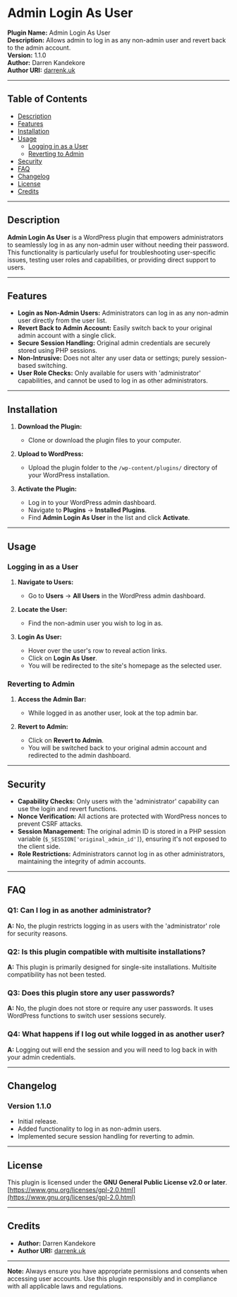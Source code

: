 # Admin Login As User

**Plugin Name:** Admin Login As User  
**Description:** Allows admin to log in as any non-admin user and revert back to the admin account.  
**Version:** 1.1.0  
**Author:** Darren Kandekore  
**Author URI:** [darrenk.uk](http://darrenk.uk)  

---

## Table of Contents

- [Description](#description)
- [Features](#features)
- [Installation](#installation)
- [Usage](#usage)
  - [Logging in as a User](#logging-in-as-a-user)
  - [Reverting to Admin](#reverting-to-admin)
- [Security](#security)
- [FAQ](#faq)
- [Changelog](#changelog)
- [License](#license)
- [Credits](#credits)

---

## Description

**Admin Login As User** is a WordPress plugin that empowers administrators to seamlessly log in as any non-admin user without needing their password. This functionality is particularly useful for troubleshooting user-specific issues, testing user roles and capabilities, or providing direct support to users.

---

## Features

- **Login as Non-Admin Users:** Administrators can log in as any non-admin user directly from the user list.
- **Revert Back to Admin Account:** Easily switch back to your original admin account with a single click.
- **Secure Session Handling:** Original admin credentials are securely stored using PHP sessions.
- **Non-Intrusive:** Does not alter any user data or settings; purely session-based switching.
- **User Role Checks:** Only available for users with 'administrator' capabilities, and cannot be used to log in as other administrators.

---

## Installation

1. **Download the Plugin:**
   - Clone or download the plugin files to your computer.

2. **Upload to WordPress:**
   - Upload the plugin folder to the `/wp-content/plugins/` directory of your WordPress installation.

3. **Activate the Plugin:**
   - Log in to your WordPress admin dashboard.
   - Navigate to **Plugins** → **Installed Plugins**.
   - Find **Admin Login As User** in the list and click **Activate**.

---

## Usage

### Logging in as a User

1. **Navigate to Users:**
   - Go to **Users** → **All Users** in the WordPress admin dashboard.

2. **Locate the User:**
   - Find the non-admin user you wish to log in as.

3. **Login As User:**
   - Hover over the user's row to reveal action links.
   - Click on **Login As User**.
   - You will be redirected to the site's homepage as the selected user.

### Reverting to Admin

1. **Access the Admin Bar:**
   - While logged in as another user, look at the top admin bar.

2. **Revert to Admin:**
   - Click on **Revert to Admin**.
   - You will be switched back to your original admin account and redirected to the admin dashboard.

---

## Security

- **Capability Checks:** Only users with the 'administrator' capability can use the login and revert functions.
- **Nonce Verification:** All actions are protected with WordPress nonces to prevent CSRF attacks.
- **Session Management:** The original admin ID is stored in a PHP session variable (`$_SESSION['original_admin_id']`), ensuring it's not exposed to the client side.
- **Role Restrictions:** Administrators cannot log in as other administrators, maintaining the integrity of admin accounts.

---

## FAQ

### Q1: Can I log in as another administrator?

**A:** No, the plugin restricts logging in as users with the 'administrator' role for security reasons.

### Q2: Is this plugin compatible with multisite installations?

**A:** This plugin is primarily designed for single-site installations. Multisite compatibility has not been tested.

### Q3: Does this plugin store any user passwords?

**A:** No, the plugin does not store or require any user passwords. It uses WordPress functions to switch user sessions securely.

### Q4: What happens if I log out while logged in as another user?

**A:** Logging out will end the session and you will need to log back in with your admin credentials.

---

## Changelog

### Version 1.1.0

- Initial release.
- Added functionality to log in as non-admin users.
- Implemented secure session handling for reverting to admin.

---

## License

This plugin is licensed under the **GNU General Public License v2.0 or later**.  
[https://www.gnu.org/licenses/gpl-2.0.html](https://www.gnu.org/licenses/gpl-2.0.html)

---

## Credits

- **Author:** Darren Kandekore
- **Author URI:** [darrenk.uk](http://darrenk.uk)

---

**Note:** Always ensure you have appropriate permissions and consents when accessing user accounts. Use this plugin responsibly and in compliance with all applicable laws and regulations.